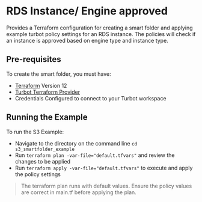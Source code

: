 # RDS Instance/ Engine approved

Provides a Terraform configuration for creating a smart folder and applying example turbot policy settings for an RDS instance. The policies will check if an instance is approved based on engine type and instance type.


## Pre-requisites

To create the smart folder, you must have:
- [Terraform](https://www.terraform.io) Version 12
- [Turbot Terraform Provider](https://github.com/turbotio/terraform-provider-turbot)
- Credentials Configured to connect to your Turbot workspace

## Running the Example

To run the S3 Example:
- Navigate to the directory on the command line `cd s3_smartfolder_example`
- Run `terraform plan -var-file="default.tfvars"` and review the changes to be applied
- Run `terraform apply -var-file="default.tfvars"` to execute and apply the policy settings

> The terraform plan runs with default values. Ensure the policy values are correct in main.tf before applying the plan.